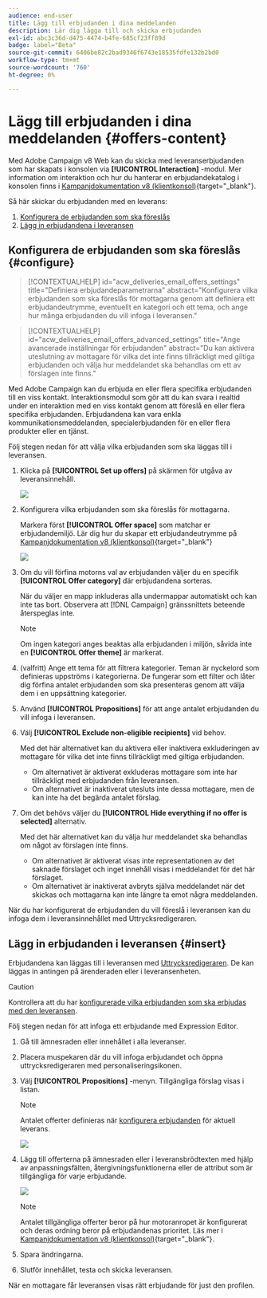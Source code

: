 ```yaml
---
audience: end-user
title: Lägg till erbjudanden i dina meddelanden
description: Lär dig lägga till och skicka erbjudanden
exl-id: abc3c36d-d475-4474-b4fe-685cf23ff89d
badge: label="Beta"
source-git-commit: 6406be82c2bad9346f6743e18535fdfe132b2bd0
workflow-type: tm+mt
source-wordcount: '760'
ht-degree: 0%

---
```



# Lägg till erbjudanden i dina meddelanden {#offers-content}

Med Adobe Campaign v8 Web kan du skicka med leveranserbjudanden som har skapats i konsolen via **[!UICONTROL Interaction]** -modul. Mer information om interaktion och hur du hanterar en erbjudandekatalog i konsolen finns i [Kampanjdokumentation v8 (klientkonsol)](https://experienceleague.adobe.com/docs/campaign/campaign-v8/offers/interaction.html){target="_blank"}.

Så här skickar du erbjudanden med en leverans:

1. [Konfigurera de erbjudanden som ska föreslås](#configure)
1. [Lägg in erbjudandena i leveransen](#insert)

## Konfigurera de erbjudanden som ska föreslås {#configure}

>[!CONTEXTUALHELP]
>id="acw_deliveries_email_offers_settings"
>title="Definiera erbjudandeparametrarna"
>abstract="Konfigurera vilka erbjudanden som ska föreslås för mottagarna genom att definiera ett erbjudandeutrymme, eventuellt en kategori och ett tema, och ange hur många erbjudanden du vill infoga i leveransen."

>[!CONTEXTUALHELP]
>id="acw_deliveries_email_offers_advanced_settings"
>title="Ange avancerade inställningar för erbjudanden"
>abstract="Du kan aktivera uteslutning av mottagare för vilka det inte finns tillräckligt med giltiga erbjudanden och välja hur meddelandet ska behandlas om ett av förslagen inte finns."

Med Adobe Campaign kan du erbjuda en eller flera specifika erbjudanden till en viss kontakt. Interaktionsmodul som gör att du kan svara i realtid under en interaktion med en viss kontakt genom att föreslå en eller flera specifika erbjudanden. Erbjudandena kan vara enkla kommunikationsmeddelanden, specialerbjudanden för en eller flera produkter eller en tjänst.

Följ stegen nedan för att välja vilka erbjudanden som ska läggas till i leveransen.

1. Klicka på **[!UICONTROL Set up offers]** på skärmen för utgåva av leveransinnehåll.

   ![](assets/setup-offers.png)

1. Konfigurera vilka erbjudanden som ska föreslås för mottagarna.

   Markera först **[!UICONTROL Offer space]** som matchar er erbjudandemiljö. Lär dig hur du skapar ett erbjudandeutrymme på [Kampanjdokumentation v8 (klientkonsol)](https://experienceleague.adobe.com/docs/campaign/campaign-v8/offers/interaction-settings/interaction-offer-spaces.html){target="_blank"}

   ![](assets/create-content-offers.png)

1. Om du vill förfina motorns val av erbjudanden väljer du en specifik **[!UICONTROL Offer category]** där erbjudandena sorteras.

   När du väljer en mapp inkluderas alla undermappar automatiskt och kan inte tas bort. Observera att [!DNL Campaign] gränssnittets beteende återspeglas inte.

   >[!NOTE]
   >
   >Om ingen kategori anges beaktas alla erbjudanden i miljön, såvida inte en **[!UICONTROL Offer theme]** är markerat.

1. (valfritt) Ange ett tema för att filtrera kategorier. Teman är nyckelord som definieras uppströms i kategorierna. De fungerar som ett filter och låter dig förfina antalet erbjudanden som ska presenteras genom att välja dem i en uppsättning kategorier.

1. Använd **[!UICONTROL Propositions]** för att ange antalet erbjudanden du vill infoga i leveransen.

1. Välj **[!UICONTROL Exclude non-eligible recipients]** vid behov.

   Med det här alternativet kan du aktivera eller inaktivera exkluderingen av mottagare för vilka det inte finns tillräckligt med giltiga erbjudanden.

   * Om alternativet är aktiverat exkluderas mottagare som inte har tillräckligt med erbjudanden från leveransen.
   * Om alternativet är inaktiverat utesluts inte dessa mottagare, men de kan inte ha det begärda antalet förslag.

1. Om det behövs väljer du **[!UICONTROL Hide everything if no offer is selected]** alternativ.

   Med det här alternativet kan du välja hur meddelandet ska behandlas om något av förslagen inte finns.

   * Om alternativet är aktiverat visas inte representationen av det saknade förslaget och inget innehåll visas i meddelandet för det här förslaget.
   * Om alternativet är inaktiverat avbryts själva meddelandet när det skickas och mottagarna kan inte längre ta emot några meddelanden.

När du har konfigurerat de erbjudanden du vill föreslå i leveransen kan du infoga dem i leveransinnehållet med Uttrycksredigeraren.

## Lägg in erbjudanden i leveransen {#insert}

Erbjudandena kan läggas till i leveransen med [Uttrycksredigeraren](../personalization/gs-personalization.md#access). De kan läggas in antingen på ärenderaden eller i leveransenheten.

>[!CAUTION]
>
>Kontrollera att du har [konfigurerade vilka erbjudanden som ska erbjudas med den leveransen](#configure).

Följ stegen nedan för att infoga ett erbjudande med Expression Editor.

1. Gå till ämnesraden eller innehållet i alla leveranser.

1. Placera muspekaren där du vill infoga erbjudandet och öppna uttrycksredigeraren med personaliseringsikonen.

1. Välj **[!UICONTROL Propositions]** -menyn. Tillgängliga förslag visas i listan.

   >[!NOTE]
   >
   >Antalet offerter definieras när [konfigurera erbjudanden](#configure) för aktuell leverans.

   ![](assets/offer-insertion.png)

1. Lägg till offerterna på ämnesraden eller i leveransbrödtexten med hjälp av anpassningsfälten, återgivningsfunktionerna eller de attribut som är tillgängliga för varje erbjudande.

   ![](assets/offer-inserted.png)

   >[!NOTE]
   >
   >Antalet tillgängliga offerter beror på hur motoranropet är konfigurerat och deras ordning beror på erbjudandenas prioritet. Läs mer i [Kampanjdokumentation v8 (klientkonsol)](https://experienceleague.adobe.com/docs/campaign/campaign-v8/offers/interaction-best-practices.html){target="_blank"}.

1. Spara ändringarna.

1. Slutför innehållet, testa och skicka leveransen.

När en mottagare får leveransen visas rätt erbjudande för just den profilen.
